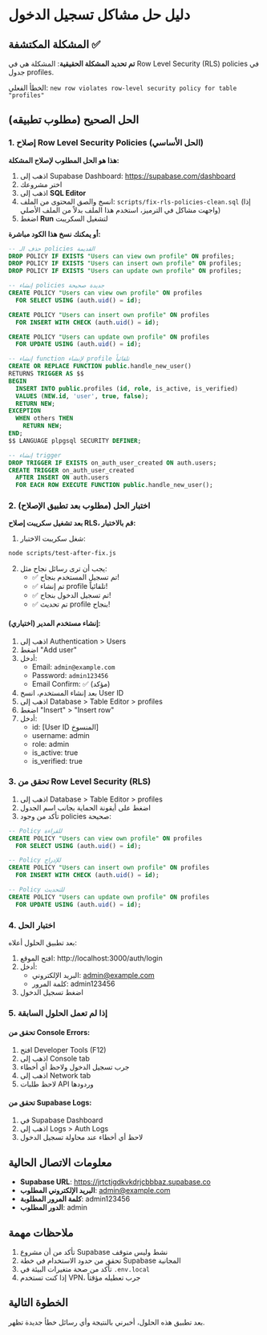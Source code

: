# دليل حل مشاكل تسجيل الدخول

## المشكلة المكتشفة ✅
**تم تحديد المشكلة الحقيقية**: المشكلة هي في Row Level Security (RLS) policies في جدول profiles.

الخطأ الفعلي: `new row violates row-level security policy for table "profiles"`

## الحل الصحيح (مطلوب تطبيقه)

### 1. إصلاح Row Level Security Policies (الحل الأساسي)

**هذا هو الحل المطلوب لإصلاح المشكلة:**

1. اذهب إلى Supabase Dashboard: https://supabase.com/dashboard
2. اختر مشروعك
3. اذهب إلى **SQL Editor**
4. انسخ والصق المحتوى من الملف: `scripts/fix-rls-policies-clean.sql`
   (إذا واجهت مشاكل في الترميز، استخدم هذا الملف بدلاً من الملف الأصلي)
5. اضغط **Run** لتشغيل السكريبت

**أو يمكنك نسخ هذا الكود مباشرة:**

```sql
-- حذف الـ policies القديمة
DROP POLICY IF EXISTS "Users can view own profile" ON profiles;
DROP POLICY IF EXISTS "Users can insert own profile" ON profiles;
DROP POLICY IF EXISTS "Users can update own profile" ON profiles;

-- إنشاء policies جديدة صحيحة
CREATE POLICY "Users can view own profile" ON profiles
  FOR SELECT USING (auth.uid() = id);

CREATE POLICY "Users can insert own profile" ON profiles
  FOR INSERT WITH CHECK (auth.uid() = id);

CREATE POLICY "Users can update own profile" ON profiles
  FOR UPDATE USING (auth.uid() = id);

-- إنشاء function لإنشاء profile تلقائياً
CREATE OR REPLACE FUNCTION public.handle_new_user()
RETURNS TRIGGER AS $$
BEGIN
  INSERT INTO public.profiles (id, role, is_active, is_verified)
  VALUES (NEW.id, 'user', true, false);
  RETURN NEW;
EXCEPTION
  WHEN others THEN
    RETURN NEW;
END;
$$ LANGUAGE plpgsql SECURITY DEFINER;

-- إنشاء trigger
DROP TRIGGER IF EXISTS on_auth_user_created ON auth.users;
CREATE TRIGGER on_auth_user_created
  AFTER INSERT ON auth.users
  FOR EACH ROW EXECUTE FUNCTION public.handle_new_user();
```

### 2. اختبار الحل (مطلوب بعد تطبيق الإصلاح)

**بعد تشغيل سكريبت إصلاح RLS، قم بالاختبار:**

1. شغل سكريبت الاختبار:
```bash
node scripts/test-after-fix.js
```

2. يجب أن ترى رسائل نجاح مثل:
   - ✅ تم تسجيل المستخدم بنجاح!
   - ✅ تم إنشاء profile تلقائياً!
   - ✅ تم تسجيل الدخول بنجاح!
   - ✅ تم تحديث profile بنجاح!

#### إنشاء مستخدم المدير (اختياري):
1. اذهب إلى Authentication > Users
2. اضغط "Add user"
3. أدخل:
   - Email: `admin@example.com`
   - Password: `admin123456`
   - Email Confirm: ✅ (مؤكد)
4. بعد إنشاء المستخدم، انسخ User ID
5. اذهب إلى Database > Table Editor > profiles
6. اضغط "Insert" > "Insert row"
7. أدخل:
   - id: [User ID المنسوخ]
   - username: admin
   - role: admin
   - is_active: true
   - is_verified: true

### 3. تحقق من Row Level Security (RLS)

1. اذهب إلى Database > Table Editor > profiles
2. اضغط على أيقونة الحماية بجانب اسم الجدول
3. تأكد من وجود policies صحيحة:

```sql
-- Policy للقراءة
CREATE POLICY "Users can view own profile" ON profiles
  FOR SELECT USING (auth.uid() = id);

-- Policy للإدراج
CREATE POLICY "Users can insert own profile" ON profiles
  FOR INSERT WITH CHECK (auth.uid() = id);

-- Policy للتحديث
CREATE POLICY "Users can update own profile" ON profiles
  FOR UPDATE USING (auth.uid() = id);
```

### 4. اختبار الحل

بعد تطبيق الحلول أعلاه:

1. افتح الموقع: http://localhost:3000/auth/login
2. أدخل:
   - البريد الإلكتروني: admin@example.com
   - كلمة المرور: admin123456
3. اضغط تسجيل الدخول

### 5. إذا لم تعمل الحلول السابقة

#### تحقق من Console Errors:
1. افتح Developer Tools (F12)
2. اذهب إلى Console tab
3. جرب تسجيل الدخول ولاحظ أي أخطاء
4. اذهب إلى Network tab
5. لاحظ طلبات API وردودها

#### تحقق من Supabase Logs:
1. في Supabase Dashboard
2. اذهب إلى Logs > Auth Logs
3. لاحظ أي أخطاء عند محاولة تسجيل الدخول

## معلومات الاتصال الحالية

- **Supabase URL**: https://jrtctjgdkvkdrjcbbbaz.supabase.co
- **البريد الإلكتروني المطلوب**: admin@example.com
- **كلمة المرور المطلوبة**: admin123456
- **الدور المطلوب**: admin

## ملاحظات مهمة

1. تأكد من أن مشروع Supabase نشط وليس متوقف
2. تحقق من حدود الاستخدام في خطة Supabase المجانية
3. تأكد من صحة متغيرات البيئة في `.env.local`
4. إذا كنت تستخدم VPN، جرب تعطيله مؤقتاً

## الخطوة التالية

بعد تطبيق هذه الحلول، أخبرني بالنتيجة وأي رسائل خطأ جديدة تظهر.